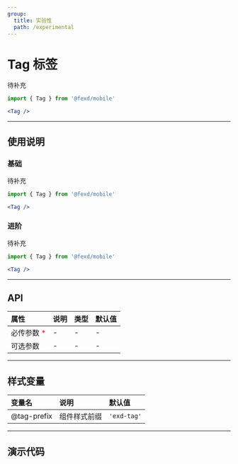 ```yaml
---
group:
  title: 实验性
  path: /experimental
---
```


# Tag 标签 <ImportCost name="Tag" />

待补充

<!-- prettier-ignore -->
```jsx | pure
import { Tag } from '@fexd/mobile'

<Tag />
```

---

## 使用说明

### 基础

待补充

<!-- prettier-ignore -->
```jsx | pure
import { Tag } from '@fexd/mobile'

<Tag />
```

### 进阶

待补充

<!-- prettier-ignore -->
```jsx | pure
import { Tag } from '@fexd/mobile'

<Tag />
```

---

## API

| 属性                                         | 说明 | 类型 | 默认值 |
| :------------------------------------------- | :--- | :--- | :----- |
| 必传参数 <span style="color: red;">\*</span> | -    | -    | -      |
| 可选参数                                     | -    | -    | -      |

---

## 样式变量

| 变量名      | 说明         | 默认值     |
| :---------- | :----------- | :--------- |
| @tag-prefix | 组件样式前缀 | `'exd-tag'` |

---

## 演示代码

<code src="./demos/demo1/index.tsx" />
